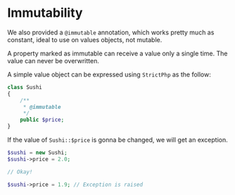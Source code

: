 # Immutability

We also provided a `@immutable` annotation, which works pretty much as constant, ideal to use on values objects, not mutable.

A property marked as immutable can receive a value only a single time. The value can never be overwritten.

A simple value object can be expressed using `StrictPhp` as the follow:

```php
class Sushi
{
    /**
     * @immutable
     */
    public $price;
}
```

If the value of `Sushi::$price` is gonna be changed, we will get an exception.

```php
$sushi = new Sushi;
$sushi->price = 2.0;

// Okay!

$sushi->price = 1.9; // Exception is raised

```
